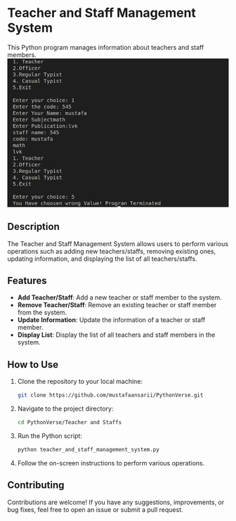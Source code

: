 # Teacher and Staff Management System

This Python program manages information about teachers and staff members.
![Teacher and Staff Management System](/Teacher%20%20and%20Staffs/assets/teacher.png)

## Description

The Teacher and Staff Management System allows users to perform various operations such as adding new teachers/staffs, removing existing ones, updating information, and displaying the list of all teachers/staffs.

## Features

- **Add Teacher/Staff**: Add a new teacher or staff member to the system.
- **Remove Teacher/Staff**: Remove an existing teacher or staff member from the system.
- **Update Information**: Update the information of a teacher or staff member.
- **Display List**: Display the list of all teachers and staff members in the system.

## How to Use

1. Clone the repository to your local machine:
    ```bash
    git clone https://github.com/mustafaansarii/PythonVerse.git
    ```

2. Navigate to the project directory:
    ```bash
    cd PythonVerse/Teacher and Staffs
    ```

3. Run the Python script:
    ```bash
    python teacher_and_staff_management_system.py
    ```

4. Follow the on-screen instructions to perform various operations.

## Contributing

Contributions are welcome! If you have any suggestions, improvements, or bug fixes, feel free to open an issue or submit a pull request.
